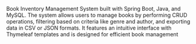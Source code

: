 Book Inventory Management System built with Spring Boot, Java, and MySQL. The system allows users to manage books by performing CRUD operations, filtering based on criteria like genre and author, and exporting data in CSV or JSON formats. It features an intuitive interface with Thymeleaf templates and is designed for efficient book management
